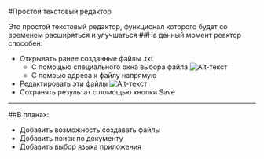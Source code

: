 #Простой текстовый редактор

Это простой текстовый редактор, функционал которого будет со временем расширяться и улучшаться
##На данный момент реактор способен:
- Открывать ранее созданные файлы .txt
    - С помощью специального окна выбора файла
    ![Alt-текст](https://i.ibb.co/1XFrQy3/image.png)
    - С помоью адреса к файлу напрямую
- Редактировать эти файлы
    ![Alt-текст](https://i.ibb.co/y8q502z/image.png)
- Сохранять результат с помощью кнопки Save
---------------
##В планах:
- Добавить возможность создавать файлы
- Добавить поиск по документу
- Добавить выбор языка приложения